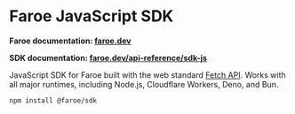 # Faroe JavaScript SDK

**Faroe documentation: [faroe.dev](https://faroe.dev)**

**SDK documentation: [faroe.dev/api-reference/sdk-js](https://faroe.dev/api-reference/sdk-js)**

JavaScript SDK for Faroe built with the web standard [Fetch API](https://developer.mozilla.org/en-US/docs/Web/API/Fetch_API). Works with all major runtimes, including Node.js, Cloudflare Workers, Deno, and Bun.

```
npm install @faroe/sdk
```
